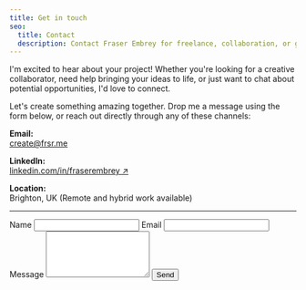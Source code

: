 ```yaml
---
title: Get in touch
seo:
  title: Contact
  description: Contact Fraser Embrey for freelance, collaboration, or general inquiries. Email, LinkedIn, and a contact form are available.
---
```


I'm excited to hear about your project! Whether you're looking for a creative collaborator, need help bringing your ideas to life, or just want to chat about potential opportunities, I'd love to connect.

Let's create something amazing together. Drop me a message using the form below, or reach out directly through any of these channels:

**Email:**  
[create@frsr.me](mailto:create@frsr.me)

**LinkedIn:**  
[linkedin.com/in/fraserembrey ↗](https://linkedin.com/in/fraserembrey)

**Location:**  
Brighton, UK (Remote and hybrid work available)

---

<form name="contact" method="POST" action="/success" data-netlify="true" class="mt-8 flex flex-col gap-4">
  <input type="hidden" name="form-name" value="contact" />
  <label>
    Name
    <input type="text" name="name" required class="block w-full mt-1 px-3 py-2 border rounded bg-transparent text-current" />
  </label>
  <label>
    Email
    <input type="email" name="email" required class="block w-full mt-1 px-3 py-2 border rounded bg-transparent text-current" />
  </label>
  <label>
    Message
    <textarea name="message" rows="5" required class="block w-full mt-1 px-3 py-2 border rounded bg-transparent text-current"></textarea>
  </label>
  <button type="submit" class="inline-flex items-center justify-center px-5 py-2 font-sans leading-tight bg-black text-white font-semibold rounded-full hover:bg-transparent hover:text-black border-2 border-black active:scale-95 active:bg-black/10 transition cursor-pointer">Send</button>
</form>
